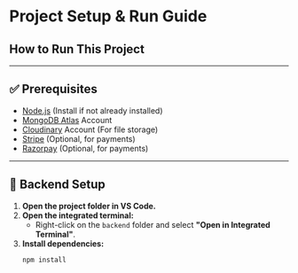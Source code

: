 # Project Setup & Run Guide

## How to Run This Project


---

## ✅ Prerequisites

- [Node.js](https://nodejs.org/en/download/) (Install if not already installed)
- [MongoDB Atlas](https://www.mongodb.com/cloud/atlas/register) Account
- [Cloudinary](https://cloudinary.com/) Account (For file storage)
- [Stripe](https://dashboard.stripe.com/register) (Optional, for payments)
- [Razorpay](https://accounts.razorpay.com/auth/) (Optional, for payments)

---

## 🚀 Backend Setup

1. **Open the project folder in VS Code.**
2. **Open the integrated terminal:**
   - Right-click on the `backend` folder and select **"Open in Integrated Terminal"**.
3. **Install dependencies:**
   ```sh
   npm install







